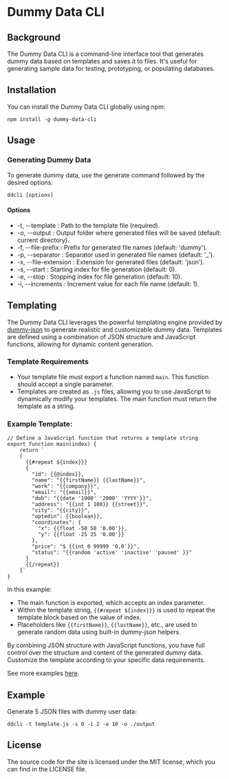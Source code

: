 # Dummy Data CLI
## Background
The Dummy Data CLI is a command-line interface tool that generates dummy data based on templates and saves it to files. It's useful for generating sample data for testing, prototyping, or populating databases.
## Installation 
You can install the Dummy Data CLI globally using npm:
```
npm install -g dummy-data-cli
```

## Usage
### Generating Dummy Data
To generate dummy data, use the generate command followed by the desired options:
```
ddcli [options]
```
#### Options
- -t, --template <path>: Path to the template file (required).
- -o, --output <folder>: Output folder where generated files will be saved (default: current directory).
- -f, --file-prefix <prefix>: Prefix for generated file names (default: 'dummy').
- -p, --separator <separator>: Separator used in generated file names (default: '_').
- -x, --file-extension <extension>: Extension for generated files (default: 'json').
- -s, --start <number>: Starting index for file generation (default: 0).
- -e, --stop <number>: Stopping index for file generation (default: 10).
- -i, --increments <number>: Increment value for each file name (default: 1).


## Templating
The Dummy Data CLI leverages the powerful templating engine provided by [dummy-json](https://www.npmjs.com/package/dummy-json) to generate realistic and customizable dummy data. Templates are defined using a combination of JSON structure and JavaScript functions, allowing for dynamic content generation.

### Template Requirements
- Your template file must export a function named `main`. This function should accept a single parameter.
- Templates are created as `.js` files, allowing you to use JavaScript to dynamically modify your templates. The main function must return the template as a string.
### Example Template:
```
// Define a JavaScript function that returns a template string
export function main(index) {
    return `
    [
      {{#repeat ${index}}}
      {
        "id": {{@index}},
        "name": "{{firstName}} {{lastName}}",
        "work": "{{company}}",
        "email": "{{email}}",
        "dob": "{{date '1900' '2000' 'YYYY'}}",
        "address": "{{int 1 100}} {{street}}",
        "city": "{{city}}",
        "optedin": {{boolean}},
        "coordinates": {
          "x": {{float -50 50 '0.00'}},
          "y": {{float -25 25 '0.00'}}
        },
        "price": "$ {{int 0 99999 '0,0'}}",
        "status": "{{random 'active' 'inactive' 'paused' }}"
      }
      {{/repeat}}
    ]`
}
```

In this example:

- The main function is exported, which accepts an index parameter.
- Within the template string, `{{#repeat ${index}}}` is used to repeat the template block based on the value of index.
- Placeholders like `{{firstName}}`, `{{lastName}}`, etc., are used to generate random data using built-in dummy-json helpers.

By combining JSON structure with JavaScript functions, you have full control over the structure and content of the generated dummy data. Customize the template according to your specific data requirements.

See more examples [here]().

## Example
Generate 5 JSON files with dummy user data:
```
ddcli -t template.js -s 0 -i 2 -e 10 -o ./output
```

## License
The source code for the site is licensed under the MIT license, which you can find in the LICENSE file.